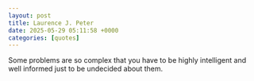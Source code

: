 ```yaml
---
layout: post
title: Laurence J. Peter
date: 2025-05-29 05:11:58 +0000
categories: [quotes]
---
```


Some problems are so complex that you have to be highly intelligent and well informed just to be undecided about them.  

